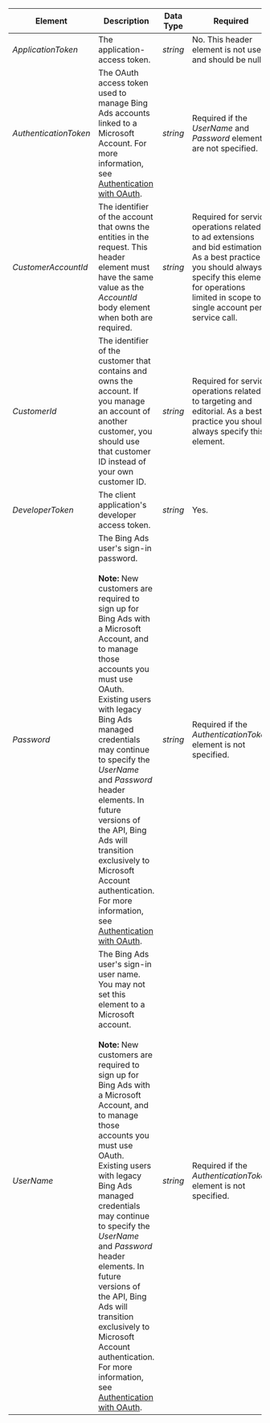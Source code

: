|Element|Description|Data Type|Required|
|-----------|---------------|-------------|------------|
|*ApplicationToken*|The application-access token.|*string*|No. This header element is not used and should be null.|
|*AuthenticationToken*|The OAuth access token used to manage Bing Ads accounts linked to a Microsoft Account. For more information, see [Authentication with OAuth](../Topic/Authentication%20with%20OAuth.md).|*string*|Required if the *UserName* and *Password* elements are not specified.|
|*CustomerAccountId*|The identifier of the account that owns the entities in the request. This header element must have the same value as the *AccountId* body element when both are required.|*string*|Required for service operations related to ad extensions and bid estimations. As a best practice you should always specify this element for operations limited in scope to a single account per service call.|
|*CustomerId*|The identifier of the customer that contains and owns the account. If you manage an account of another customer, you should use that customer ID instead of your own customer ID.|*string*|Required for service operations related to targeting and editorial. As a best practice you should always specify this element.|
|*DeveloperToken*|The client application's developer access token.|*string*|Yes.|
|*Password*|The Bing Ads user's sign-in password.<br/><br/>**Note:** New customers are required to sign up for Bing Ads with a Microsoft Account, and to manage those accounts you must use OAuth. Existing users with legacy Bing Ads managed credentials may continue to specify the  *UserName* and *Password* header elements. In future versions of the API, Bing Ads will transition exclusively to Microsoft Account authentication. For more information, see [Authentication with OAuth](../Topic/Authentication%20with%20OAuth.md).|*string*|Required if the *AuthenticationToken* element is not specified.|
|*UserName*|The Bing Ads user's sign-in user name. You may not set this element to a Microsoft account.<br/><br/>**Note:** New customers are required to sign up for Bing Ads with a Microsoft Account, and to manage those accounts you must use OAuth. Existing users with legacy Bing Ads managed credentials may continue to specify the  *UserName* and *Password* header elements. In future versions of the API, Bing Ads will transition exclusively to Microsoft Account authentication. For more information, see [Authentication with OAuth](../Topic/Authentication%20with%20OAuth.md).|*string*|Required if the *AuthenticationToken* element is not specified.|
